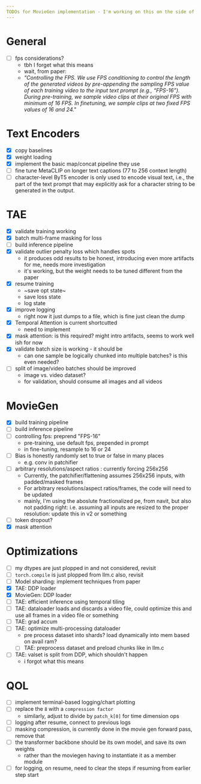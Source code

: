 ```yaml
---
TODOs for MovieGen implementation - I'm working on this on the side of many other threads so I surely will need a reminder of what I was doing as I tackle this in week-chunks
---
```


# General
- [ ] fps considerations?
    - tbh I forget what this means
    - wait, from paper:
    - *"Controlling the FPS. We use FPS conditioning to control the length of the generated videos by pre-appending the sampling FPS value of each training video to the input text prompt (e.g., “FPS-16”). During pre-training, we sample video clips at their original FPS with minimum of 16 FPS. In finetuning, we sample clips at two fixed FPS values of 16 and 24."*

# Text Encoders
- [x] copy baselines
- [x] weight loading
- [x] implement the basic map/concat pipeline they use
- [ ] fine tune MetaCLIP on longer text captions  (77 to 256 context length)
- [ ] character-level ByT5 encoder is only used to encode visual text, i.e., the part of the text prompt that may explicitly ask for a character string to be generated in the output.

# TAE
- [x] validate training working
- [x] batch multi-frame masking for loss
- [ ] build inference pipeline
- [x] validate outlier penalty loss which handles spots
    - it produces odd results to be honest, introducing even more artifacts for me, needs more investigation
    - it's working, but the weight needs to be tuned different from the paper
- [x] resume training
    - ~save opt state~
    - save loss state
    - log state
- [x] improve logging
    - right now it just dumps to a file, which is fine just clean the dump
- [x] Temporal Attention is current shortcutted
    - need to implement
- [x] mask attention: is this required? might intro artifacts, seems to work well ish for now
- [x] validate batch size is working - it should be
    - can one sample be logically chunked into multiple batches? is this even needed?
- [ ] split of image/video batches should be improved
    - image vs. video dataset?
    - for validation, should consume all images and all videos

# MovieGen
- [x] build training pipeline
- [ ] build inference pipeline
- [ ] controlling fps: preprend "FPS-16"
    - pre-training, use default fps, prepended in prompt
    - in fine-tuning, resample to 16 or 24
- [ ] Bias is honestly randomly set to true or false in many places
    - e.g. conv in patchifier
- [ ] arbitrary resolutions/aspect ratios : currently forcing 256x256
    - Currently, the patchifier/flattening assumes 256x256 inputs, with padded/masked frames
    - For arbitrary resolutions/aspect ratios/frames, the code will need to be updated
    - mainly, I'm using the aboslute fractionalized pe, from navit, but also not padding right: i.e. assuming all inputs are resized to the proper resolution: update this in v2 or something
- [ ] token dropout?
- [x] mask attention

# Optimizations
- [ ] my dtypes are just plopped in and not considered, revisit
- [ ] `torch.compile` is just plopped from llm.c also, revisit
- [ ] Model sharding: implement techniques from paper
- [x] TAE: DDP loader
- [x] MovieGen: DDP loader
- [ ] TAE: efficient inference using temporal tiling
- [ ] TAE: dataloader loads and discards a video file, could optimize this and use all frames in a video file or something
- [ ] TAE: grad accum
- [ ] TAE: optimize multi-processing dataloader
    - pre process dataset into shards? load dynamically into mem based on avail ram?
    - [ ] TAE: preprocess dataset and preload chunks like in llm.c
- [ ] TAE: valset is split from DDP, which shouldn't happen
    - i forgot what this means

# QOL
- [ ] implement terminal-based logging/chart plotting
- [ ] replace the `8` with a `compression factor`
    - similarly, adjust to divide by `patch_k[0]` for time dimension ops
- [ ] logging after resume, connect to previous logs
- [ ] masking compression, is currently done in the movie gen forward pass, remove that
- [ ] the transformer backbone should be its own model, and save its own weights
    - rather than the moviegen having to instantiate it as a member module
- [ ] for logging, on resume, need to clear the steps if resuming from earlier step start
